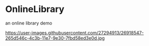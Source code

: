 # OnlineLibrary
an online library demo 

https://user-images.githubusercontent.com/27294913/26918547-265d546c-4c3b-11e7-9e30-7fbd58ed3e0d.jpg
